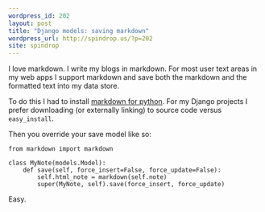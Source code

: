 ```yaml
---
wordpress_id: 202
layout: post
title: "Django models: saving markdown"
wordpress_url: http://spindrop.us/?p=202
site: spindrop
---
```

I love markdown.  I write my blogs in markdown.  For most user text areas in my web apps I support markdown and save both the markdown and the formatted text into my data store.

To do this I had to install [markdown for python](http://www.freewisdom.org/projects/python-markdown/Installation).  For my Django projects I prefer downloading (or externally linking) to source code versus `easy_install`.

Then you override your save model like so:

	from markdown import markdown

	class MyNote(models.Model):
		def save(self, force_insert=False, force_update=False):
	     	self.html_note = markdown(self.note)
     		super(MyNote, self).save(force_insert, force_update)

Easy.
